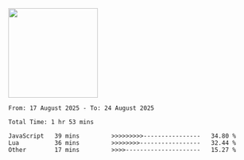 <img height="180em" src="https://github-readme-stats-eight-theta.vercel.app/api?username=bkundev&show_icons=true&theme=radical&include_all_commits=true&count_private=true"/>
<!--START_SECTION:waka-->

```all_time
From: 17 August 2025 - To: 24 August 2025

Total Time: 1 hr 53 mins

JavaScript   39 mins         >>>>>>>>>----------------   34.80 %
Lua          36 mins         >>>>>>>>-----------------   32.44 %
Other        17 mins         >>>>---------------------   15.27 %
```

<!--END_SECTION:waka-->

